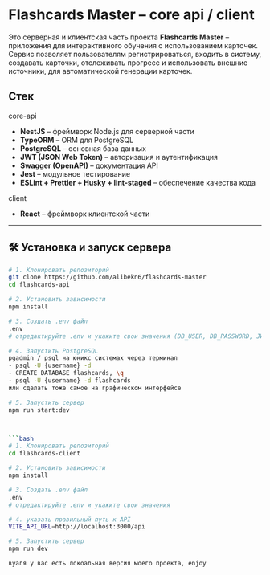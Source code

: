 # Flashcards Master – core api / client

Это серверная и клиентская часть проекта **Flashcards Master** – приложения для интерактивного обучения с использованием карточек. Сервис позволяет пользователям регистрироваться, входить в систему, создавать карточки, отслеживать прогресс и использовать внешние источники, для автоматической генерации карточек.

## Стек

core-api
- **NestJS** – фреймворк Node.js для серверной части
- **TypeORM** – ORM для PostgreSQL
- **PostgreSQL** – основная база данных
- **JWT (JSON Web Token)** – авторизация и аутентификация
- **Swagger (OpenAPI)** – документация API
- **Jest** – модульное тестирование
- **ESLint + Prettier + Husky + lint-staged** – обеспечение качества кода

client
- **React** – фреймворк клиентской части

---

## 🛠 Установка и запуск сервера

```bash
# 1. Клонировать репозиторий
git clone https://github.com/alibekn6/flashcards-master
cd flashcards-api

# 2. Установить зависимости
npm install

# 3. Создать .env файл
.env
# отредактируйте .env и укажите свои значения (DB_USER, DB_PASSWORD, JWT_SECRET and so on)

# 4. Запустить PostgreSQL
pgadmin / psql на юникс системах через терминал
- psql -U {username} -d
- CREATE DATABASE flashcards, \q
- psql -U {username} -d flashcards
или сделать тоже самое на графическом интерфейсе

# 5. Запустить сервер
npm run start:dev



```bash
# 1. Клонировать репозиторий
cd flashcards-client

# 2. Установить зависимости
npm install

# 3. Создать .env файл
.env
# отредактируйте .env и укажите свои значения

# 4. указать правильный путь к API
VITE_API_URL=http://localhost:3000/api

# 5. Запустить сервер
npm run dev

вуаля у вас есть локоальная версия моего проекта, enjoy